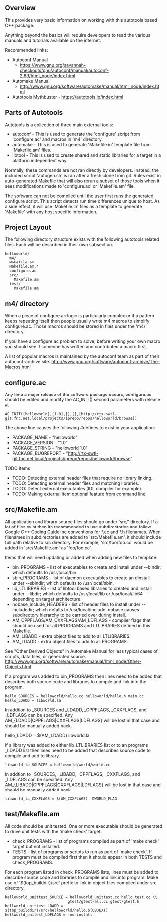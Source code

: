 Overview
--------

This provides very basic information on working with this autotools based
C++ package.

Anything beyond the basics will require developers to read the various
manuals and tutorials available on the internet.

Recommended links:

 * Autoconf Manual
   * https://www.gnu.org/savannah-checkouts/gnu/autoconf/manual/autoconf-2.69/html_node/index.html
 * Automake Manual
   * http://www.gnu.org/software/automake/manual/html_node/index.html
 * Autotools Mythbuster - https://autotools.io/index.html

Parts of Autotools
------------------

Autotools is a collection of three main external tools:

 * autoconf - This is used to generate the 'configure' script from
   'configure.ac' and macros in 'm4' directory.
 * automake - This is used to generate 'Makefile.in' template file from
   'Makefile.am' files.
 * libtool - This is used to create shared and static libraries for a target
   in a platform independent way.

Normally, these commands are not ran directly by developers. Instead, the
included script 'autogen.sh' is ran after a fresh clone from git. Rules
exist in auto-generated Makefile that will also rerun a subset of those
tools when it sees modifications made to 'configure.ac' or 'Makefile.am' file.

The software can not be compiled until the user first runs the generated
configure script.  This script detects run time differences unique to
host. As a side effect, it will use 'Makefile.in' files as a template
to generate 'Makefile' with any host specific information.

Project Layout
--------------

The following directory structure exists with the following autotools related
files.  Each will be described in their own subsection.

    helloworld/
      m4/
      Makefile.am
      Makefile.am.*
      configure.ac
      src/
        Makefile.am
      test/
        Makefile.am

m4/ directory
-------------

When a piece of configure.ac logic is particularly complex or if a
pattern keeps repeating itself then people usually write m4 macros
to simplify configure.ac.  Those macros should be stored in
files under the 'm4/' directory.

If you have a configure.ac problem to solve, before writing your own macro
you should see if someone has written and contributed a macro first.

A list of popular macros is maintained by the autoconf team as part of their
autoconf-archive site.
http://www.gnu.org/software/autoconf-archive/The-Macros.html

configure.ac
------------

Any time a major release of the software package occurs, configure.ac
should be edited and modify the AC_INIT() second parameters with release #.

    AC_INIT([helloworld],[1.0],[],[],[http://rtx-swtl-git.fnc.net.local/projects/iprepo/repos/helloworld/browse])

The above line causes the following #defines to exist in your application:

 * PACKAGE_NAME - "helloworld"
 * PACKAGE_VERSION - "1.0"
 * PACKAGE_STRING - "helloworld 1.0"
 * PACKAGE_BUGREPORT - "http://rtx-swtl-git.fnc.net.local/projects/iprepo/repos/helloworld/browse"

TODO Items

 * TODO: Detecting external header files that require no library linking.
 * TODO: Detecting external header files and matching libraries.
 * TODO: Detect external executables (IDL compiler for example).
 * TODO: Making external item optional feature from command line.

src/Makefile.am
---------------

All application and library source files should go under 'src/' directory.
If a lot of files exist then its recommended to use subdirectories and
follow  Google C++ Coding Guideline conventions for \*.cc and \*.h
filenames.  When filenames in subdirectories are added to 'src/Makefile.am',
it should include full path relative to src directory.  For example,
'src/foo/foo.cc' would be added in 'src/Makefile.am' as 'foo/foo.cc'.

Items that will need updating or added when adding new files to template:

 * bin_PROGRAMS - list of executables to create and install under --bindir;
   which defaults to /usr/local/bin.
 * sbin_PROGRAMS - list of daemon executables to create an dinstall under
   --sbindir; which defaults to /usr/local/sbin.
 * lib_LTLIBRARIES - list of libtool based libraries to created and install
  under --libdir; which defaults to /usr/local/lib or /usr/local/lib64
  depending on target architecture.
 * nobase_include_HEADERS - list of header files to install under --includedir;
   which defalts to /usr/local/include. nobase  causes subdirectory
   hierarchy to be carried  over during install.
 * AM_CPPFLAGS/AM_CXXFLAGS/AM_LDFLAGS - compiler flags that should be used
   for all PROGRAMS and LTLIBRARIES defined in this Makefile.
 * AM_LIBADD - extra object files to add to all LTLIBRARIES.
 * AM_LDADD - extra object files to add to all PROGRAMS.

See "Other Derived Objects" in Automake Manual for less typical cases of
scripts, data files, or generated source.
http://www.gnu.org/software/automake/manual/html_node/Other-Objects.html

If a program was added to bin_PROGRAMS then lines need to be added that
describes both source code and libraries to compile and link into the program.

    hello_SOURCES = helloworld/hello.cc helloworld/hello.h main.cc
    hello_LDADD = libworld.la

In addtion to \_SOURCES and \_LDADD, \_CPPFLAGS, \_CXXFLAGS, and \_LDFLAGS
can be specified. Any AM\_{LDADD|CPPFLAGS|CXXFLAGS|LDFLAGS} will be lost in
that case and should be manually added back.

   hello_LDADD = $(AM_LDADD) libworld.la

If a library was added to either lib_LTLIBRARIES list or to an programs
\_LDADD list then lines need to be added that describes source code to
compile and add to library.

    libworld_la_SOURCES = helloworld/world/world.cc

In addtion to \_SOURCES, \_LIBADD, \_CPPFLAGS, \_CXXFLAGS, and \_LDFLAGS
can be specified. Any AM\_{LIBADD|CPPFLAGS|CXXFLAGS|LDFLAGS} will be lost in
that case and should be manually added back.

    libworld_la_CXXFLAGS = $(AM_CXXFLAGS) -DWORLD_FLAG

test/Makefile.am
----------------

All code should be unit tested.  One or more executable should be
generated to drive unit tests with the 'make check' target.

 * check_PROGRAMS - list of programs compiled as part of 'make check'
   target but not installed.
 * TESTS - list of programs or scripts to run as part of 'make check'.
   If program must be compiled first then it should appear in both
   TESTS and check_PROGRAMS.

For each program listed in check_PROGRAMS lists, lines must be added
to describe source code and libraries to compile and link into program.
Make use of '$(top_builddir)/src' prefix to link in object files compiled
under src directory.

    helloworld_unittest_SOURCE = helloworld_unittest.cc hello_test.cc \\
                                gtest/gtest-all.cc gtest/gtest.h
    hellworld_unittest_LDADD = $(top_builddir)/src/helloworld/hello.$(OBJEXT)
    hellworld_unitest_LDFLAGS = -no-install
